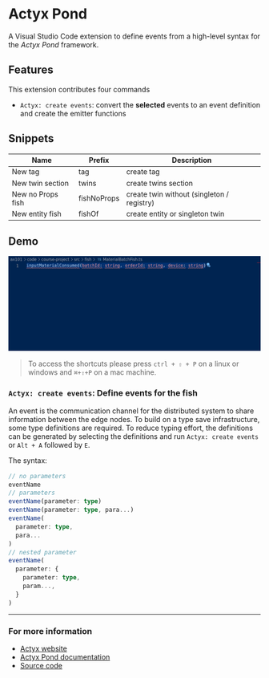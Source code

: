 # Actyx Pond

A Visual Studio Code extension to define events from a high-level syntax for the _Actyx Pond_ framework.

## Features

This extension contributes four commands

- `Actyx: create events`: convert the **selected** events to an event definition and create the emitter functions

## Snippets

| Name              | Prefix      | Description                                |
| ----------------- | ----------- | ------------------------------------------ |
| New tag           | tag         | create tag                                 |
| New twin section  | twins       | create twins section                       |
| New no Props fish | fishNoProps | create twin without (singleton / registry) |
| New entity fish   | fishOf      | create entity or singleton twin            |

## Demo

![newFish](https://raw.githubusercontent.com/Alexander89/actyx-vscode/master/images/create-events.gif)

> To access the shortcuts please press `ctrl + ⇧ + P` on a linux or windows and `⌘+⇧+P` on a mac machine.

### `Actyx: create events`: Define events for the fish

An event is the communication channel for the distributed system to share information between the edge nodes. To build on a type save infrastructure, some type definitions are required. To reduce typing effort, the definitions can be generated by selecting the definitions and run `Actyx: create events` or `Alt + A` followed by `E`.

The syntax:

```typescript
// no parameters
eventName
// parameters
eventName(parameter: type)
eventName(parameter: type, para...)
eventName(
  parameter: type,
  para...
)
// nested parameter
eventName(
  parameter: {
    parameter: type,
    param...,
  }
)
```

---

### For more information

- [Actyx website](https://actyx.com)
- [Actyx Pond documentation](https://developer.actyx.com/docs/how-to/actyx-pond/guides/events)
- [Source code](https://github.com/alexander89/actyx-vscode)
